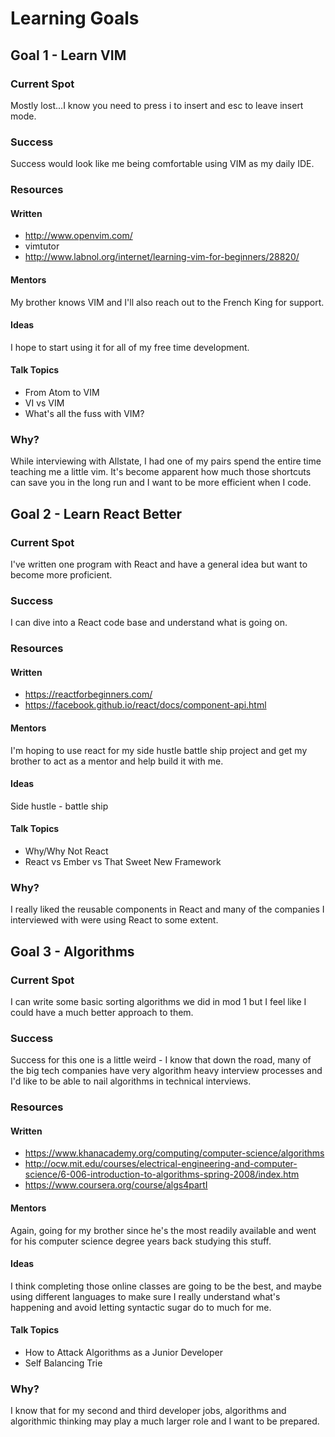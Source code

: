# Learning Goals

## Goal 1 - Learn VIM

### Current Spot
Mostly lost...I know you need to press i to insert and esc to leave insert mode.

### Success
Success would look like me being comfortable using VIM as my daily IDE.

### Resources
#### Written
- http://www.openvim.com/
- vimtutor
- http://www.labnol.org/internet/learning-vim-for-beginners/28820/

#### Mentors
My brother knows VIM and I'll also reach out to the French King for support.

#### Ideas
I hope to start using it for all of my free time development.

#### Talk Topics
- From Atom to VIM
- VI vs VIM
- What's all the fuss with VIM?

### Why?
While interviewing with Allstate, I had one of my pairs spend the entire time teaching me a little vim. It's become apparent how much those shortcuts can save you in the long run and I want to be more efficient when I code.

## Goal 2 - Learn React Better

### Current Spot
I've written one program with React and have a general idea but want to become more proficient.

### Success
I can dive into a React code base and understand what is going on.

### Resources
#### Written
- https://reactforbeginners.com/
- https://facebook.github.io/react/docs/component-api.html

#### Mentors
I'm hoping to use react for my side hustle battle ship project and get my brother to act as a mentor and help build it with me.

#### Ideas
Side hustle - battle ship

#### Talk Topics
- Why/Why Not React
- React vs Ember vs That Sweet New Framework

### Why?
I really liked the reusable components in React and many of the companies I interviewed with were using React to some extent.

## Goal 3 - Algorithms

### Current Spot
I can write some basic sorting algorithms we did in mod 1 but I feel like I could have a much better approach to them.

### Success
Success for this one is a little weird - I know that down the road, many of the big tech companies have very algorithm heavy interview processes and I'd like to be able to nail algorithms in technical interviews.

### Resources
#### Written
- https://www.khanacademy.org/computing/computer-science/algorithms
- http://ocw.mit.edu/courses/electrical-engineering-and-computer-science/6-006-introduction-to-algorithms-spring-2008/index.htm
- https://www.coursera.org/course/algs4partI

#### Mentors
Again, going for my brother since he's the most readily available and went for his computer science degree years back studying this stuff.

#### Ideas
I think completing those online classes are going to be the best, and maybe using different languages to make sure I really understand what's happening and avoid letting syntactic sugar do to much for me.

#### Talk Topics
- How to Attack Algorithms as a Junior Developer
- Self Balancing Trie

### Why?
I know that for my second and third developer jobs, algorithms and algorithmic thinking may play a much larger role and I want to be prepared.
